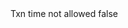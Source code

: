 <?xml version="1.0" encoding="UTF-8"?>
<CustomMetadata xmlns="http://soap.sforce.com/2006/04/metadata">
    <label>Txn time not allowed</label>
    <protected>false</protected>
</CustomMetadata>
